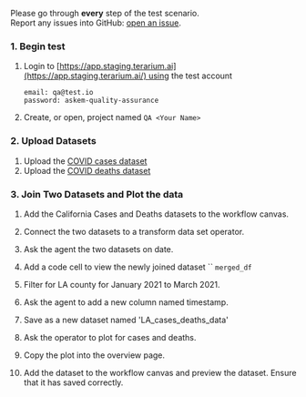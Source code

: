 Please go through **every** step of the test scenario.  
Report any issues into GitHub: [open an issue](https://github.com/DARPA-ASKEM/terarium/issues/new?assignees=&labels=bug%2C+Q%26A&template=qa-issue.md&title=%5BBUG%5D%3A+).

### 1. Begin test
1. Login to [https://app.staging.terarium.ai](https://app.staging.terarium.ai/) using the test account

    ```
    email: qa@test.io
    password: askem-quality-assurance
    ```

2. Create, or open, project named `QA <Your Name>`

### 2. Upload Datasets

1. Upload the [COVID cases dataset ](https://drive.google.com/file/d/1fNIMwEGm1vfMV2fP-mdaPYAp9MOpa_jn/view?usp=drive_link)
2. Upload the [COVID deaths dataset](https://drive.google.com/file/d/1MfRUykL6tjYoxVRU88um2nMwxFYCVhjk/view?usp=drive_link)

### 3. Join Two Datasets and Plot the data
1. Add the California Cases and Deaths datasets to the workflow canvas. 
2. Connect the two datasets to a transform data set operator. 
3. Ask the agent the two datasets on date. 
4. Add a code cell to view the newly joined dataset
``
`merged_df`

5. Filter for LA county for January 2021 to March 2021. 
6. Ask the agent to add a new column named timestamp. 
7. Save as a new dataset named 'LA_cases_deaths_data'
8. Ask the operator to plot for cases and deaths.
9. Copy the plot into the overview page.
10. Add the dataset to the workflow canvas and preview the dataset. Ensure that it has saved correctly. 
